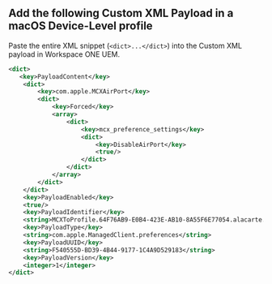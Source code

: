 ## Add the following Custom XML Payload in a macOS Device-Level profile ##

Paste the entire XML snippet (`<dict>...</dict>`) into the Custom XML payload in Workspace ONE UEM.

```xml
<dict>
   <key>PayloadContent</key>
    <dict>
        <key>com.apple.MCXAirPort</key>
        <dict>
            <key>Forced</key>
            <array>
                <dict>
                    <key>mcx_preference_settings</key>
                    <dict>
                        <key>DisableAirPort</key>
                        <true/>
                    </dict>
                </dict>
            </array>
        </dict>
    </dict>
    <key>PayloadEnabled</key>
    <true/>
    <key>PayloadIdentifier</key>
    <string>MCXToProfile.64F76AB9-E0B4-423E-AB10-8A55F6E77054.alacarte.customsettings.F540555D-BD39-4B44-9177-1C4A9D529183</string>
    <key>PayloadType</key>
    <string>com.apple.ManagedClient.preferences</string>
    <key>PayloadUUID</key>
    <string>F540555D-BD39-4B44-9177-1C4A9D529183</string>
    <key>PayloadVersion</key>
    <integer>1</integer>
</dict>
```